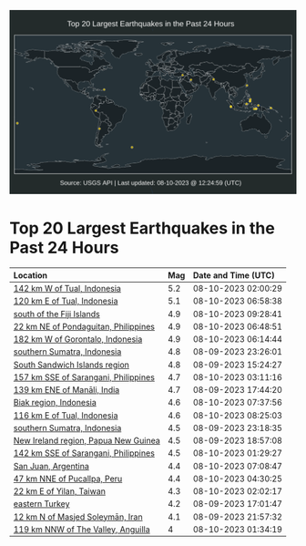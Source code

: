 ![Map](./map.png)

# Top 20 Largest Earthquakes in the Past 24 Hours

| Location | Mag | Date and Time (UTC) |
|:---|:---|:---|
| [142 km W of Tual, Indonesia](https://earthquake.usgs.gov/earthquakes/eventpage/us6000kyzq) | 5.2 | 08-10-2023 02:00:29 |
| [120 km E of Tual, Indonesia](https://earthquake.usgs.gov/earthquakes/eventpage/us6000kz0u) | 5.1 | 08-10-2023 06:58:38 |
| [south of the Fiji Islands](https://earthquake.usgs.gov/earthquakes/eventpage/us6000kz19) | 4.9 | 08-10-2023 09:28:41 |
| [22 km NE of Pondaguitan, Philippines](https://earthquake.usgs.gov/earthquakes/eventpage/us6000kz0s) | 4.9 | 08-10-2023 06:48:51 |
| [182 km W of Gorontalo, Indonesia](https://earthquake.usgs.gov/earthquakes/eventpage/us6000kz0m) | 4.9 | 08-10-2023 06:14:44 |
| [southern Sumatra, Indonesia](https://earthquake.usgs.gov/earthquakes/eventpage/us6000kyys) | 4.8 | 08-09-2023 23:26:01 |
| [South Sandwich Islands region](https://earthquake.usgs.gov/earthquakes/eventpage/us6000kyvp) | 4.8 | 08-09-2023 15:24:27 |
| [157 km SSE of Sarangani, Philippines](https://earthquake.usgs.gov/earthquakes/eventpage/us6000kz05) | 4.7 | 08-10-2023 03:11:16 |
| [139 km ENE of Manāli, India](https://earthquake.usgs.gov/earthquakes/eventpage/us6000kywl) | 4.7 | 08-09-2023 17:44:20 |
| [Biak region, Indonesia](https://earthquake.usgs.gov/earthquakes/eventpage/us6000kz0y) | 4.6 | 08-10-2023 07:37:56 |
| [116 km E of Tual, Indonesia](https://earthquake.usgs.gov/earthquakes/eventpage/us6000kz11) | 4.6 | 08-10-2023 08:25:03 |
| [southern Sumatra, Indonesia](https://earthquake.usgs.gov/earthquakes/eventpage/us6000kyyq) | 4.5 | 08-09-2023 23:18:35 |
| [New Ireland region, Papua New Guinea](https://earthquake.usgs.gov/earthquakes/eventpage/us6000kywz) | 4.5 | 08-09-2023 18:57:08 |
| [142 km SSE of Sarangani, Philippines](https://earthquake.usgs.gov/earthquakes/eventpage/us6000kyzh) | 4.5 | 08-10-2023 01:29:27 |
| [San Juan, Argentina](https://earthquake.usgs.gov/earthquakes/eventpage/us6000kz0v) | 4.4 | 08-10-2023 07:08:47 |
| [47 km NNE of Pucallpa, Peru](https://earthquake.usgs.gov/earthquakes/eventpage/us6000kz0e) | 4.4 | 08-10-2023 04:30:25 |
| [22 km E of Yilan, Taiwan](https://earthquake.usgs.gov/earthquakes/eventpage/us6000kyzt) | 4.3 | 08-10-2023 02:02:17 |
| [eastern Turkey](https://earthquake.usgs.gov/earthquakes/eventpage/us6000kywd) | 4.2 | 08-09-2023 17:01:47 |
| [12 km N of Masjed Soleymān, Iran](https://earthquake.usgs.gov/earthquakes/eventpage/us6000kyyh) | 4.1 | 08-09-2023 21:57:32 |
| [119 km NNW of The Valley, Anguilla](https://earthquake.usgs.gov/earthquakes/eventpage/us6000kyzi) | 4 | 08-10-2023 01:34:19 |
